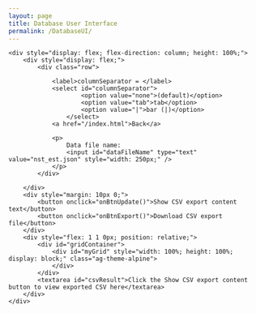 ```yaml
---
layout: page
title: Database User Interface
permalink: /DatabaseUI/
---
```

<body>

    <div style="display: flex; flex-direction: column; height: 100%;">
        <div style="display: flex;">
            <div class="row">

                <label>columnSeparator = </label>
                <select id="columnSeparator">
						<option value="none">(default)</option>
						<option value="tab">tab</option>
						<option value="|">bar (|)</option>
					</select>
                <a href="/index.html">Back</a>

                <p>
                    Data file name:
                    <input id="dataFileName" type="text" value="nst_est.json" style="width: 250px;" />
                </p>
            </div>

        </div>
        <div style="margin: 10px 0;">
            <button onclick="onBtnUpdate()">Show CSV export content text</button>
            <button onclick="onBtnExport()">Download CSV export file</button>
        </div>
        <div style="flex: 1 1 0px; position: relative;">
            <div id="gridContainer">
                <div id="myGrid" style="width: 100%; height: 100%; display: block;" class="ag-theme-alpine">
                </div>
            </div>
            <textarea id="csvResult">Click the Show CSV export content button to view exported CSV here</textarea>
        </div>
    </div>

</body>


